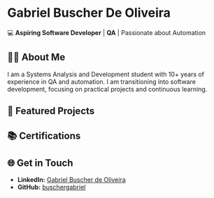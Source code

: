 # Gabriel Buscher De Oliveira

💻 **Aspiring Software Developer** | **QA** | Passionate about Automation

## 👨‍💻 About Me
I am a Systems Analysis and Development student with 10+ years of experience in QA and automation. I am transitioning into software development, focusing on practical projects and continuous learning.

## 🚀 Featured Projects


## 📚 Certifications


## 🌐 Get in Touch
- **LinkedIn:** [Gabriel Buscher de Oliveira](https://www.linkedin.com/in/buschergabriel/)
- **GitHub:** [buschergabriel](https://github.com/buschergabriel)
